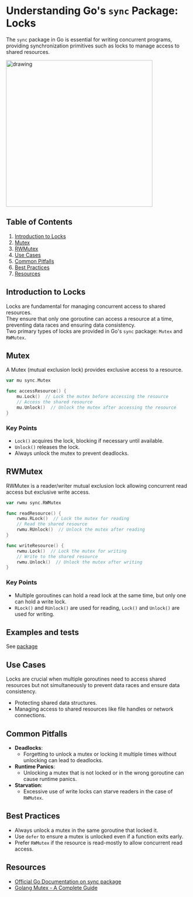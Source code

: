 # Understanding Go's `sync` Package: Locks

The `sync` package in Go is essential for writing concurrent programs, providing synchronization primitives such as
locks to manage access to shared resources.

<img src="https://miro.medium.com/v2/1*bZHBo75FSyKre5pk2-HPmw.png" alt="drawing" height="400"/>

## Table of Contents

1. [Introduction to Locks](#introduction)
2. [Mutex](#mutex)
3. [RWMutex](#rwmutex)
4. [Use Cases](#use-cases)
5. [Common Pitfalls](#common-pitfalls)
6. [Best Practices](#best-practices)
7. [Resources](#resources)

## Introduction to Locks

Locks are fundamental for managing concurrent access to shared resources.  
They ensure that only one goroutine can access a resource at a time, preventing data races and ensuring data
consistency.  
Two primary types of locks are provided in Go's `sync` package: `Mutex` and `RWMutex`.

## Mutex

A Mutex (mutual exclusion lock) provides exclusive access to a resource.

```go
var mu sync.Mutex

func accessResource() {
    mu.Lock()  // Lock the mutex before accessing the resource
    // Access the shared resource
    mu.Unlock()  // Unlock the mutex after accessing the resource
}
```

### Key Points

- `Lock()` acquires the lock, blocking if necessary until available.
- `Unlock()` releases the lock.
- Always unlock the mutex to prevent deadlocks.

## RWMutex

RWMutex is a reader/writer mutual exclusion lock allowing concurrent read access but exclusive write access.

```go
var rwmu sync.RWMutex

func readResource() {
    rwmu.RLock()  // Lock the mutex for reading
    // Read the shared resource
    rwmu.RUnlock()  // Unlock the mutex after reading
}

func writeResource() {
    rwmu.Lock()  // Lock the mutex for writing
    // Write to the shared resource
    rwmu.Unlock()  // Unlock the mutex after writing
}
```

### Key Points

- Multiple goroutines can hold a read lock at the same time, but only one can hold a write lock.
- `RLock()` and `RUnlock()` are used for reading, `Lock()` and `Unlock()` are used for writing.

## Examples and tests

See [package](.)

## Use Cases

Locks are crucial when multiple goroutines need to access shared resources but not simultaneously to prevent data races
and ensure data consistency.

- Protecting shared data structures.
- Managing access to shared resources like file handles or network connections.

## Common Pitfalls

- **Deadlocks**: 
  - Forgetting to unlock a mutex or locking it multiple times without unlocking can lead to deadlocks.
- **Runtime Panics**: 
  - Unlocking a mutex that is not locked or in the wrong goroutine can cause runtime panics.
- **Starvation**: 
  - Excessive use of write locks can starve readers in the case of `RWMutex`.

## Best Practices

- Always unlock a mutex in the same goroutine that locked it.
- Use `defer` to ensure a mutex is unlocked even if a function exits early.
- Prefer `RWMutex` if the resource is read-mostly to allow concurrent read access.

## Resources

- [Official Go Documentation on sync package](https://pkg.go.dev/sync#Mutex)
- [Golang Mutex - A Complete Guide](https://www.kelche.co/blog/go/mutex)


